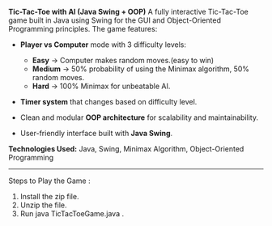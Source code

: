 

**Tic-Tac-Toe with AI (Java Swing + OOP)**
A fully interactive Tic-Tac-Toe game built in Java using Swing for the GUI and Object-Oriented Programming principles.
The game features:

* **Player vs Computer** mode with 3 difficulty levels:

  * **Easy** → Computer makes random moves.(easy to win)
  * **Medium** → 50% probability of using the Minimax algorithm, 50% random moves.
  * **Hard** → 100% Minimax for unbeatable AI.
* **Timer system** that changes based on difficulty level.
* Clean and modular **OOP architecture** for scalability and maintainability.
* User-friendly interface built with **Java Swing**.

**Technologies Used:**
Java, Swing, Minimax Algorithm, Object-Oriented Programming

---
Steps to Play the Game :
1. Install the zip file.
2. Unzip the file.
3. Run java TicTacToeGame.java .
